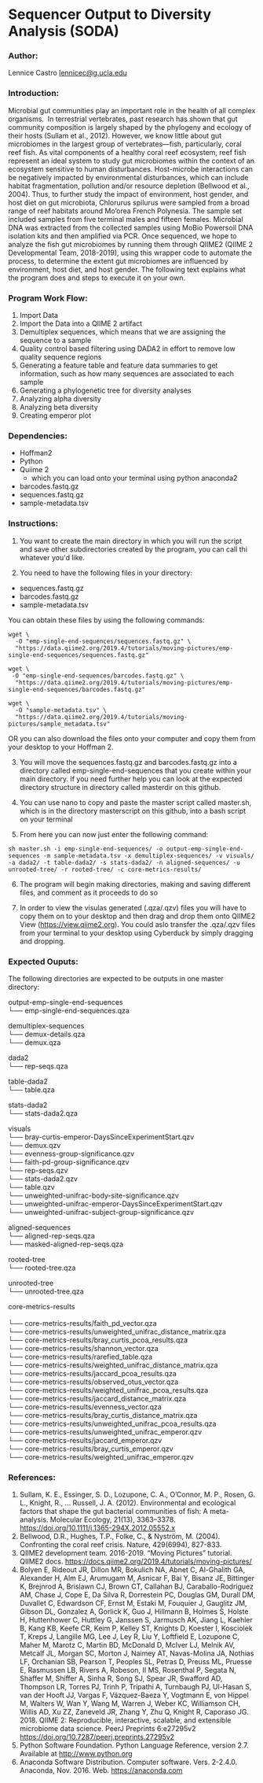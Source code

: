 # Sequencer Output to Diversity Analysis (SODA)

### Author:
Lennice Castro 
lennicec@g.ucla.edu

### Introduction:
Microbial gut communities play an important role in the health of all complex organisms.  In terrestrial vertebrates, past research has shown that gut community composition is largely shaped by the phylogeny and ecology of their hosts (Sullam et al., 2012). However, we know little about gut microbiomes in the largest group of vertebrates—fish, particularly, coral reef fish. As vital components of a healthy coral reef ecosystem, reef fish represent an ideal system to study gut microbiomes within the context of an ecosystem sensitive to human disturbances. Host-microbe interactions can be negatively impacted by environmental disturbances, which can include habitat fragmentation, pollution and/or resource depletion (Bellwood et al., 2004). Thus, to further study the impact of environment, host gender, and host diet on gut microbiota, Chlorurus spilurus were sampled from a broad range of reef habitats around Mo’orea French Polynesia. The sample set included samples from five terminal males and fifteen females. Microbial DNA was extracted from the collected samples using MoBio Powersoil DNA isolation kits and then amplified via PCR. Once sequenced, we hope to analyze the fish gut microbiomes by running them through QIIME2 (QIIME 2 Developmental Team, 2018-2019), using this wrapper code to automate the process, to determine the extent gut microbiomes are influenced by environment, host diet, and host gender. The following text explains what the program does and steps to execute it on your own.

### Program Work Flow:
1. Import Data
2. Import the Data into a QIIME 2 artifact
3. Demultiplex sequences, which means that we are assigning the sequence to a sample
4. Quality control based filtering using DADA2 in effort to remove low quality sequence regions 
5. Generating a feature table and feature data summaries to get information, such as how many sequences are associated to each sample
6. Generating a phylogenetic tree for diversity analyses
7. Analyzing alpha diversity
8. Analyzing beta diversity
9. Creating emperor plot 

### Dependencies:
- Hoffman2
- Python
- Quiime 2 
	- which you can load onto your terminal using python anaconda2 
- barcodes.fastq.gz
- sequences.fastq.gz
- sample-metadata.tsv

### Instructions:
1. You want to create the main directory in which you will run the script and save other subdirectories created by the program, you can call thi whatever you'd like.

2. You need to have  the following files in your directory:
- sequences.fastq.gz 
- barcodes.fastq.gz 
- sample-metadata.tsv 

You can obtain these files by using the following commands:

```{bash}
wget \
  -O "emp-single-end-sequences/sequences.fastq.gz" \
  "https://data.qiime2.org/2019.4/tutorials/moving-pictures/emp-single-end-sequences/sequences.fastq.gz"
```
```{bash}
wget \
 -O "emp-single-end-sequences/barcodes.fastq.gz" \
  "https://data.qiime2.org/2019.4/tutorials/moving-pictures/emp-single-end-sequences/barcodes.fastq.gz"
```
```{bash}
wget \ 
  -O "sample-metadata.tsv" \
  "https://data.qiime2.org/2019.4/tutorials/moving-pictures/sample_metadata.tsv"
```
 OR 
you can also download the files onto your computer and copy them from your desktop to your Hoffman 2.

3. You will move the sequences.fastq.gz and barcodes.fastq.gz into a directory called emp-single-end-sequences that you create within your main directory. If you need further help you can look at the expected directory structure in directory called masterdir on this github.

4. You can use nano to copy and paste the master script called master.sh, which is in the directory masterscript on this github, into a bash script on your terminal

5. From here you can now just enter the following command:

```{bash}
sh master.sh -i emp-single-end-sequences/ -o output-emp-single-end-sequences -m sample-metadata.tsv -x demultiplex-sequences/ -v visuals/ -a dada2/ -t table-dada2/ -s stats-dada2/ -n aligned-sequences/ -u unrooted-tree/ -r rooted-tree/ -c core-metrics-results/
```

6. The program will begin making directories, making and saving different files, and comment as it proceeds to do so

7. In order to view the visulas generated (.qza/.qzv) files you will have to copy them on to your desktop and then drag and drop them onto QIIME2 View (https://view.qiime2.org). You could aslo transfer the .qza/.qzv files from your terminal to your desktop using Cyberduck by simply dragging and dropping.

### Expected Ouputs:
The following directories are expected to be outputs in one master directory:

output-emp-single-end-sequences <br>
└── emp-single-end-sequences.qza <br>

demultiplex-sequences <br>
└── demux-details.qza <br>
└── demux.qza <br>

dada2 <br>
└── rep-seqs.qza <br>

table-dada2 <br>
└── table.qza <br>

stats-dada2 <br>
└── stats-dada2.qza <br>

visuals <br>
└── bray-curtis-emperor-DaysSinceExperimentStart.qzv <br>
└── demux.qzv <br>
└── evenness-group-significance.qzv <br>
└── faith-pd-group-significance.qzv <br>
└── rep-seqs.qzv <br>
└── stats-dada2.qzv <br>
└── table.qzv <br>
└── unweighted-unifrac-body-site-significance.qzv <br>
└── unweighted-unifrac-emperor-DaysSinceExperimentStart.qzv <br>
└── unweighted-unifrac-subject-group-significance.qzv <br>

aligned-sequences <br>
└── aligned-rep-seqs.qza <br>
└── masked-aligned-rep-seqs.qza <br>

rooted-tree <br>
└── rooted-tree.qza <br>  

unrooted-tree <br>
└── unrooted-tree.qza <br>

core-metrics-results <br>  
└── core-metrics-results/faith_pd_vector.qza <br> 
└── core-metrics-results/unweighted_unifrac_distance_matrix.qza <br>
└── core-metrics-results/bray_curtis_pcoa_results.qza <br>
└── core-metrics-results/shannon_vector.qza <br>
└── core-metrics-results/rarefied_table.qza <br>
└── core-metrics-results/weighted_unifrac_distance_matrix.qza <br>
└── core-metrics-results/jaccard_pcoa_results.qza <br>
└── core-metrics-results/observed_otus_vector.qza <br>
└── core-metrics-results/weighted_unifrac_pcoa_results.qza <br>
└── core-metrics-results/jaccard_distance_matrix.qza <br>
└── core-metrics-results/evenness_vector.qza <br>
└── core-metrics-results/bray_curtis_distance_matrix.qza <br>
└── core-metrics-results/unweighted_unifrac_pcoa_results.qza <br>
└── core-metrics-results/unweighted_unifrac_emperor.qzv <br>
└── core-metrics-results/jaccard_emperor.qzv <br>
└── core-metrics-results/bray_curtis_emperor.qzv <br>
└── core-metrics-results/weighted_unifrac_emperor.qzv <br>

### References:

1. Sullam, K. E., Essinger, S. D., Lozupone, C. A., O’Connor, M. P., Rosen, G. L., Knight, R., … Russell, J. A. (2012). Environmental and ecological factors that shape the gut bacterial communities of fish: A meta-analysis. Molecular Ecology, 21(13), 3363–3378. https://doi.org/10.1111/j.1365-294X.2012.05552.x
2. Bellwood, D.R., Hughes, T.P., Folke, C., & Nyström, M. (2004). Confronting the coral reef crisis. Nature, 429(6994), 827-833.
3. QIIME2 development team. 2016-2019. “Moving Pictures” tutorial. QIIME2 docs. <https://docs.qiime2.org/2019.4/tutorials/moving-pictures/>
4. Bolyen E, Rideout JR, Dillon MR, Bokulich NA, Abnet C, Al-Ghalith GA, Alexander H, Alm EJ, Arumugam M, Asnicar F, Bai Y, Bisanz JE, Bittinger K, Brejnrod A, Brislawn CJ, Brown CT, Callahan BJ, Caraballo-Rodríguez AM, Chase J, Cope E, Da Silva R, Dorrestein PC, Douglas GM, Durall DM, Duvallet C, Edwardson CF, Ernst M, Estaki M, Fouquier J, Gauglitz JM, Gibson DL, Gonzalez A, Gorlick K, Guo J, Hillmann B, Holmes S, Holste H, Huttenhower C, Huttley G, Janssen S, Jarmusch AK, Jiang L, Kaehler B, Kang KB, Keefe CR, Keim P, Kelley ST, Knights D, Koester I, Kosciolek T, Kreps J, Langille MG, Lee J, Ley R, Liu Y, Loftfield E, Lozupone C, Maher M, Marotz C, Martin BD, McDonald D, McIver LJ, Melnik AV, Metcalf JL, Morgan SC, Morton J, Naimey AT, Navas-Molina JA, Nothias LF, Orchanian SB, Pearson T, Peoples SL, Petras D, Preuss ML, Pruesse E, Rasmussen LB, Rivers A, Robeson, II MS, Rosenthal P, Segata N, Shaffer M, Shiffer A, Sinha R, Song SJ, Spear JR, Swafford AD, Thompson LR, Torres PJ, Trinh P, Tripathi A, Turnbaugh PJ, Ul-Hasan S, van der Hooft JJ, Vargas F, Vázquez-Baeza Y, Vogtmann E, von Hippel M, Walters W, Wan Y, Wang M, Warren J, Weber KC, Williamson CH, Willis AD, Xu ZZ, Zaneveld JR, Zhang Y, Zhu Q, Knight R, Caporaso JG. 2018. QIIME 2: Reproducible, interactive, scalable, and extensible microbiome data science. PeerJ Preprints 6:e27295v2 https://doi.org/10.7287/peerj.preprints.27295v2
5. Python Software Foundation. Python Language Reference, version 2.7. Available at <http://www.python.org>
6. Anaconda Software Distribution. Computer software. Vers. 2-2.4.0. Anaconda, Nov. 2016. Web. <https://anaconda.com> 
